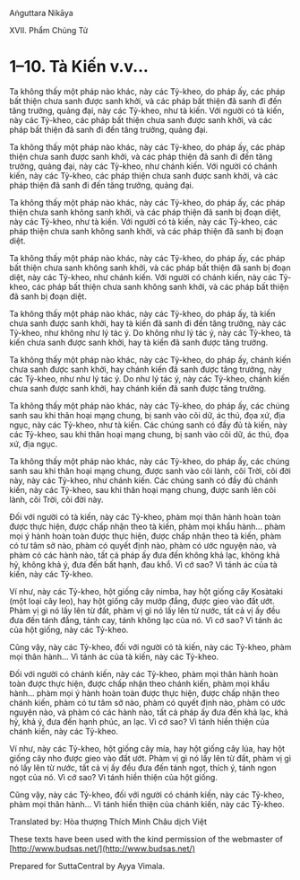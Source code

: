  

Aṅguttara Nikāya

XVII. Phẩm Chủng Tử

# 1–10. Tà Kiến v.v...

Ta không thấy một pháp nào khác, này các Tỷ-kheo, do pháp ấy, các pháp bất thiện chưa sanh được sanh khởi, và các pháp bất thiện đã sanh đi đến tăng trưởng, quảng đại, này các Tỷ-kheo, như tà kiến. Với người có tà kiến, này các Tỷ-kheo, các pháp bất thiện chưa sanh được sanh khởi, và các pháp bất thiện đã sanh đi đến tăng trưởng, quảng đại.

Ta không thấy một pháp nào khác, này các Tỷ-kheo, do pháp ấy, các pháp thiện chưa sanh được sanh khởi, và các pháp thiện đã sanh đi đến tăng trưởng, quảng đại, này các Tỷ-kheo, như chánh kiến. Với người có chánh kiến, này các Tỷ-kheo, các pháp thiện chưa sanh được sanh khởi, và các pháp thiện đã sanh đi đến tăng trưởng, quảng đại.

Ta không thấy một pháp nào khác, này các Tỷ-kheo, do pháp ấy, các pháp thiện chưa sanh không sanh khởi, và các pháp thiện đã sanh bị đoạn diệt, này các Tỷ-kheo, như tà kiến. Với người có tà kiến, này các Tỷ-kheo, các pháp thiện chưa sanh không sanh khởi, và các pháp thiện đã sanh bị đoạn diệt.

Ta không thấy một pháp nào khác, này các Tỷ-kheo, do pháp ấy, các pháp bất thiện chưa sanh không sanh khởi, và các pháp bất thiện đã sanh bị đoạn diệt, này các Tỷ-kheo, như chánh kiến. Với người có chánh kiến, này các Tỷ-kheo, các pháp bất thiện chưa sanh không sanh khởi, và các pháp bất thiện đã sanh bị đoạn diệt.

Ta không thấy một pháp nào khác, này các Tỷ-kheo, do pháp ấy, tà kiến chưa sanh được sanh khởi, hay tà kiến đã sanh đi đến tăng trưởng, này các Tỷ-kheo, như không như lý tác ý. Do không như lý tác ý, này các Tỷ-kheo, tà kiến chưa sanh được sanh khởi, hay tà kiến đã sanh được tăng trưởng.

Ta không thấy một pháp nào khác, này các Tỷ-kheo, do pháp ấy, chánh kiến chưa sanh được sanh khởi, hay chánh kiến đã sanh được tăng trưởng, này các Tỷ-kheo, như như lý tác ý. Do như lý tác ý, này các Tỷ-kheo, chánh kiến chưa sanh được sanh khởi, hay chánh kiến đã sanh được tăng trưởng.

Ta không thấy một pháp nào khác, này các Tỷ-kheo, do pháp ấy, các chúng sanh sau khi thân hoại mạng chung, bị sanh vào cõi dữ, ác thú, đọa xứ, địa ngục, này các Tỷ-kheo, như tà kiến. Các chúng sanh có đầy đủ tà kiến, này các Tỷ-kheo, sau khi thân hoại mạng chung, bị sanh vào cõi dữ, ác thú, đọa xứ, địa ngục.

Ta không thấy một pháp nào khác, này các Tỷ-kheo, do pháp ấy, các chúng sanh sau khi thân hoại mạng chung, được sanh vào cõi lành, cõi Trời, cõi đời này, này các Tỷ-kheo, như chánh kiến. Các chúng sanh có đầy đủ chánh kiến, này các Tỷ-kheo, sau khi thân hoại mạng chung, được sanh lên cõi lành, cõi Trời, cõi đời này.

Ðối với người có tà kiến, này các Tỷ-kheo, phàm mọi thân hành hoàn toàn được thực hiện, được chấp nhận theo tà kiến, phàm mọi khẩu hành... phàm mọi ý hành hoàn toàn được thực hiện, được chấp nhận theo tà kiến, phàm có tư tâm sở nào, phàm có quyết định nào, phàm có ước nguyện nào, và phàm có các hành nào, tất cả pháp ấy đưa đến không khả lạc, không khả hỷ, không khả ý, đưa đến bất hạnh, đau khổ. Vì cớ sao? Vì tánh ác của tà kiến, này các Tỷ-kheo.

Ví như, này các Tỷ-kheo, hột giống cây nimba, hay hột giống cây Kosàtaki (một loại cây leo), hay hột giống cây mướp đắng, được gieo vào đất ướt. Phàm vị gì nó lấy lên từ đất, phàm vị gì nó lấy lên từ nước, tất cả vị ấy đều đưa đến tánh đắng, tánh cay, tánh không lạc của nó. Vì cớ sao? Vì tánh ác của hột giống, này các Tỷ-kheo.

Cũng vậy, này các Tỷ-kheo, đối với người có tà kiến, này các Tỷ-kheo, phàm mọi thân hành... Vì tánh ác của tà kiến, này các Tỷ-kheo.

Ðối với người có chánh kiến, này các Tỷ-kheo, phàm mọi thân hành hoàn toàn được thực hiện, được chấp nhận theo chánh kiến, phàm mọi khẩu hành... phàm mọi ý hành hoàn toàn được thực hiện, được chấp nhận theo chánh kiến, phàm có tư tâm sở nào, phàm có quyết định nào, phàm có ước nguyện nào, và phàm có các hành nào, tất cả pháp ấy đưa đến khả lạc, khả hỷ, khả ý, đưa đến hạnh phúc, an lạc. Vì cớ sao? Vì tánh hiền thiện của chánh kiến, này các Tỷ-kheo.

Ví như, này các Tỷ-kheo, hột giống cây mía, hay hột giống cây lúa, hay hột giống cây nho được gieo vào đất ướt. Phàm vị gì nó lấy lên từ đất, phàm vị gì nó lấy lên từ nước, tất cả vị ấy đều đưa đến tánh ngọt, thích ý, tánh ngon ngọt của nó. Vì cớ sao? Vì tánh hiền thiện của hột giống.

Cũng vậy, này các Tỷ-kheo, đối với người có chánh kiến, này các Tỷ-kheo, phàm mọi thân hành... Vì tánh hiền thiện của chánh kiến, này các Tỷ-kheo.

Translated by: Hòa thượng Thích Minh Châu dịch Việt

These texts have been used with the kind permission of the webmaster of [http://www.budsas.net/](http://www.budsas.net/)

Prepared for SuttaCentral by Ayya Vimala.